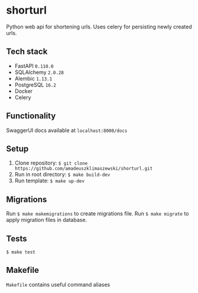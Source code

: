 # shorturl
Python web api for shortening urls. Uses celery for persisting newly created urls.

## Tech stack
* FastAPI `0.110.0`
* SQLAlchemy `2.0.28`
* Alembic `1.13.1`
* PostgreSQL `16.2`
* Docker
* Celery

## Functionality
SwaggerUI docs available at `localhost:8000/docs`

## Setup
1. Clone repository:
`$ git clone https://github.com/amadeuszklimaszewski/shorturl.git`
2. Run in root directory:
`$ make build-dev`
3. Run template: `$ make up-dev`


## Migrations
Run `$ make makemigrations` to create migrations file.
Run `$ make migrate` to apply migration files in database.


## Tests
`$ make test`


## Makefile
`Makefile` contains useful command aliases
